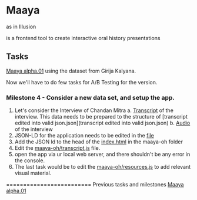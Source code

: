# Maaya
as in Illusion

is a frontend tool to create interactive oral history presentations

## Tasks
[Maaya alpha.01](gk-completed-milestones-alpha.01.md) 
using the dataset from Girija Kalyana.

Now we'll have to do few tasks for A/B Testing for the version.

### Milestone 4 - Consider a new data set, and setup the app.

1. Let's consider the Interview of Chandan Mitra
	a. [Transcript](http://wiki.janastu.org/wiki/.NjY3.MTU) of the interview. This data needs to be prepared to the structure of [transcript edited into valid json.json](transcript edited into valid json.json)
	b. [Audio](https://longemergency.demx.in/assets/audio-new/Chandan%20Mitra%20interview%20with%20Farah%20Yameen.mp3) of the interview
2. JSON-LD for the application needs to be edited in the [file](jsonld.json)
3. Add the JSON ld to the head of the [index.html](maaya-oh/index.html) in the maaya-oh folder
4. Edit the [maaya-oh/transcript.js](maaya-oh/transcript.js) file.
5. open the app via ur local web server, and there shouldn't be any error in the console.
6. The last task would be to edit the [maaya-oh/resources.js](maaya-oh/resources.js) to add relevant visual material.

=========================
Previous tasks and milestones [Maaya alpha.01](gk-completed-milestones-alpha.01.md)